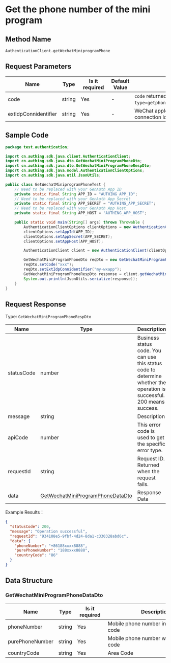 # Get the phone number of the mini program

<!--
Warning⚠️:
Do not modify this document directly,
https://github.com/Authing/authing-docs-factory
Use this project to generate
-->

<LastUpdated />

## Method Name

`AuthenticationClient.getWechatMiniprogramPhone`

## Request Parameters

| Name | Type | <div style="width:80px">Is it required</div> | Default Value | <div style="width:300px">Description</div> | <div style="width:200px"></div>Example Value</div> |
| -------------------- | ------ | -------------------------------------- | ------ | ------------------------------------------ | ------------------------------------------- |
| code | string | Yes | - | `code` returned by `open-type=getphonecode` interface | |
| extIdpConnidentifier | string | Yes | - | WeChat applet external identity source connection identifier | `my-wxapp`                                  |

## Sample Code

```java
package test.authentication;

import cn.authing.sdk.java.client.AuthenticationClient;
import cn.authing.sdk.java.dto.GetWechatMiniProgramPhoneDto;
import cn.authing.sdk.java.dto.GetWechatMiniProgramPhoneRespDto;
import cn.authing.sdk.java.model.AuthenticationClientOptions;
import cn.authing.sdk.java.util.JsonUtils;

public class GetWechatMiniprogramPhoneTest {
    // Need to be replaced with your GenAuth App ID
    private static final String APP_ID = "AUTHING_APP_ID";
    // Need to be replaced with your GenAuth App Secret
    private static final String APP_SECRET = "AUTHING_APP_SECRET";
    // Need to be replaced with your GenAuth App Host
    private static final String APP_HOST = "AUTHING_APP_HOST";

    public static void main(String[] args) throws Throwable {
        AuthenticationClientOptions clientOptions = new AuthenticationClientOptions();
        clientOptions.setAppId(APP_ID);
        clientOptions.setAppSecret(APP_SECRET);
        clientOptions.setAppHost(APP_HOST);

        AuthenticationClient client = new AuthenticationClient(clientOptions);

        GetWechatMiniProgramPhoneDto reqDto = new GetWechatMiniProgramPhoneDto();
        reqDto.setCode("xxx");
        reqDto.setExtIdpConnidentifier("my-wxapp");
        GetWechatMiniProgramPhoneRespDto response = client.getWechatMiniprogramPhone(reqDto);
        System.out.println(JsonUtils.serialize(response));
    }
}

```

## Request Response

Type:  `GetWechatMiniProgramPhoneRespDto`

| Name       | Type                                                                             | Description                                                         |
| ---------- | -------------------------------------------------------------------------------- | ------------------------------------------------------------ |
| statusCode | number                                                                           | Business status code. You can use this status code to determine whether the operation is successful. 200 means success. |
| message    | string                                                                           | Description                                                     |
| apiCode    | number                                                                           | This error code is used to get the specific error type.               |
| requestId  | string                                                                           | Request ID. Returned when the request fails.                                |
| data       | <a href="#GetWechatMiniProgramPhoneDataDto">GetWechatMiniProgramPhoneDataDto</a> | Response Data                                                     |

Example Results：

```json
{
  "statusCode": 200,
  "message": "Operation successful",
  "requestId": "934108e5-9fbf-4d24-8da1-c330328abd6c",
  "data": {
    "phoneNumber": "+86188xxxx8888",
    "purePhoneNumber": "188xxxx8888",
    "countryCode": "86"
  }
}
```

## Data Structure

### <a id="GetWechatMiniProgramPhoneDataDto"></a> GetWechatMiniProgramPhoneDataDto

| Name            | Type   | <div style="width:80px">Is it required</div> | <div style="width:300px">Description</div> | <div style="width:200px">Example Value</div> |
| --------------- | ------ | -------------------------------------- | ----------------------------------- | ------------------------------------- |
| phoneNumber     | string | Yes                                     | Mobile phone number including area code                    | `+86188xxxx8888`                      |
| purePhoneNumber | string | Yes                                     | Mobile phone number without area code                  | `188xxxx8888`                         |
| countryCode     | string | Yes                                     | Area Code                                | `86`                                  |
